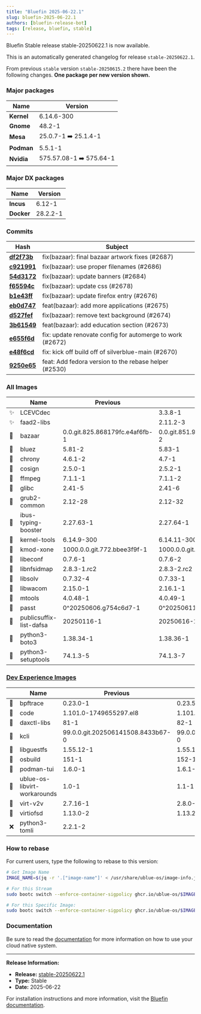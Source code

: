 ```yaml
---
title: "Bluefin 2025-06-22.1"
slug: bluefin-2025-06-22.1
authors: [bluefin-release-bot]
tags: [release, bluefin, stable]
---
```


Bluefin Stable release stable-20250622.1 is now available.

<!--truncate-->

This is an automatically generated changelog for release `stable-20250622.1`.

From previous `stable` version `stable-20250615.2` there have been the following changes. **One package per new version shown.**

### Major packages

| Name       | Version                 |
| ---------- | ----------------------- |
| **Kernel** | 6.14.6-300              |
| **Gnome**  | 48.2-1                  |
| **Mesa**   | 25.0.7-1 ➡️ 25.1.4-1    |
| **Podman** | 5.5.1-1                 |
| **Nvidia** | 575.57.08-1 ➡️ 575.64-1 |

### Major DX packages

| Name       | Version  |
| ---------- | -------- |
| **Incus**  | 6.12-1   |
| **Docker** | 28.2.2-1 |

### Commits

| Hash                                                                                               | Subject                                                   |
| -------------------------------------------------------------------------------------------------- | --------------------------------------------------------- |
| **[df2f73b](https://github.com/ublue-os/bluefin/commit/df2f73b68413e433dea8fbcf09efb945f29db039)** | fix(bazaar): final bazaar artwork fixes (#2687)           |
| **[c921991](https://github.com/ublue-os/bluefin/commit/c9219910aad039ab34b6551f22519d587e708f3b)** | fix(bazaar): use proper filenames (#2686)                 |
| **[54d3172](https://github.com/ublue-os/bluefin/commit/54d317256cbe67c16bb9e33de6fea731d9174c32)** | fix(bazaar): update banners (#2684)                       |
| **[f65594c](https://github.com/ublue-os/bluefin/commit/f65594c74bc613743440d405256e1a0aa811c1cf)** | fix(bazaar): update css (#2678)                           |
| **[b1e43ff](https://github.com/ublue-os/bluefin/commit/b1e43ffa9088d471272d61087f1f245f0a745832)** | fix(bazaar): update firefox entry (#2676)                 |
| **[eb0d747](https://github.com/ublue-os/bluefin/commit/eb0d747520968012d0e2afc2efb63034b660c880)** | feat(bazaar): add more applications (#2675)               |
| **[d527fef](https://github.com/ublue-os/bluefin/commit/d527fef02c3cc49d1eae1088d43c6491e2ebbe17)** | fix(bazaar): remove text background (#2674)               |
| **[3b61549](https://github.com/ublue-os/bluefin/commit/3b61549ae0df013df766b3afce4ffa763f195e8d)** | feat(bazaar): add education section (#2673)               |
| **[e655f6d](https://github.com/ublue-os/bluefin/commit/e655f6d0e2b4bc37e7da849f5f9ab56a1d27a41e)** | fix: update renovate config for automerge to work (#2672) |
| **[e48f6cd](https://github.com/ublue-os/bluefin/commit/e48f6cd3e512e4b4b03d1ea0084e6c8e2a2378b9)** | fix: kick off build off of silverblue-main (#2670)        |
| **[9250e65](https://github.com/ublue-os/bluefin/commit/9250e65ed4b0e5dc3939353b48059551c72e9b52)** | feat: Add fedora version to the rebase helper (#2530)     |

### All Images

|     | Name                    | Previous                       | New                            |
| --- | ----------------------- | ------------------------------ | ------------------------------ |
| ✨  | LCEVCdec                |                                | 3.3.8-1                        |
| ✨  | faad2-libs              |                                | 2.11.2-3                       |
| 🔄  | bazaar                  | 0.0.git.825.868179fc.e4af6fb-1 | 0.0.git.851.98f26b81.29a9117-2 |
| 🔄  | bluez                   | 5.81-2                         | 5.83-1                         |
| 🔄  | chrony                  | 4.6.1-2                        | 4.7-1                          |
| 🔄  | cosign                  | 2.5.0-1                        | 2.5.2-1                        |
| 🔄  | ffmpeg                  | 7.1.1-1                        | 7.1.1-2                        |
| 🔄  | glibc                   | 2.41-5                         | 2.41-6                         |
| 🔄  | grub2-common            | 2.12-28                        | 2.12-32                        |
| 🔄  | ibus-typing-booster     | 2.27.63-1                      | 2.27.64-1                      |
| 🔄  | kernel-tools            | 6.14.9-300                     | 6.14.11-300                    |
| 🔄  | kmod-xone               | 1000.0.0.git.772.bbee3f9f-1    | 1000.0.0.git.856.5ae7d3ac-1    |
| 🔄  | libeconf                | 0.7.6-1                        | 0.7.6-2                        |
| 🔄  | libnfsidmap             | 2.8.3-1.rc2                    | 2.8.3-2.rc2                    |
| 🔄  | libsolv                 | 0.7.32-4                       | 0.7.33-1                       |
| 🔄  | libwacom                | 2.15.0-1                       | 2.16.1-1                       |
| 🔄  | mtools                  | 4.0.48-1                       | 4.0.49-1                       |
| 🔄  | passt                   | 0^20250606.g754c6d7-1          | 0^20250611.g0293c6f-1          |
| 🔄  | publicsuffix-list-dafsa | 20250116-1                     | 20250616-1                     |
| 🔄  | python3-boto3           | 1.38.34-1                      | 1.38.36-1                      |
| 🔄  | python3-setuptools      | 74.1.3-5                       | 74.1.3-7                       |

### [Dev Experience Images](https://docs.projectbluefin.io/bluefin-dx)

|     | Name                         | Previous                          | New                               |
| --- | ---------------------------- | --------------------------------- | --------------------------------- |
| 🔄  | bpftrace                     | 0.23.0-1                          | 0.23.5-1                          |
| 🔄  | code                         | 1.101.0-1749655297.el8            | 1.101.1-1750254783.el8            |
| 🔄  | daxctl-libs                  | 81-1                              | 82-1                              |
| 🔄  | kcli                         | 99.0.0.git.202506141508.8433b67-0 | 99.0.0.git.202506171609.b52f01a-0 |
| 🔄  | libguestfs                   | 1.55.12-1                         | 1.55.14-1                         |
| 🔄  | osbuild                      | 151-1                             | 152-1                             |
| 🔄  | podman-tui                   | 1.6.0-1                           | 1.6.1-1                           |
| 🔄  | ublue-os-libvirt-workarounds | 1.0-1                             | 1.1-1                             |
| 🔄  | virt-v2v                     | 2.7.16-1                          | 2.8.0-1                           |
| 🔄  | virtiofsd                    | 1.13.0-2                          | 1.13.2-1                          |
| ❌  | python3-tomli                | 2.2.1-2                           |                                   |

### How to rebase

For current users, type the following to rebase to this version:

```bash
# Get Image Name
IMAGE_NAME=$(jq -r '.["image-name"]' < /usr/share/ublue-os/image-info.json)

# For this Stream
sudo bootc switch --enforce-container-sigpolicy ghcr.io/ublue-os/$IMAGE_NAME:stable

# For this Specific Image:
sudo bootc switch --enforce-container-sigpolicy ghcr.io/ublue-os/$IMAGE_NAME:stable-20250622.1
```

### Documentation

Be sure to read the [documentation](https://docs.projectbluefin.io/) for more information
on how to use your cloud native system.

---

**Release Information:**

- **Release:** [stable-20250622.1](https://github.com/ublue-os/bluefin/releases/tag/stable-20250622.1)
- **Type:** Stable
- **Date:** 2025-06-22

For installation instructions and more information, visit the [Bluefin documentation](https://docs.projectbluefin.io/).
